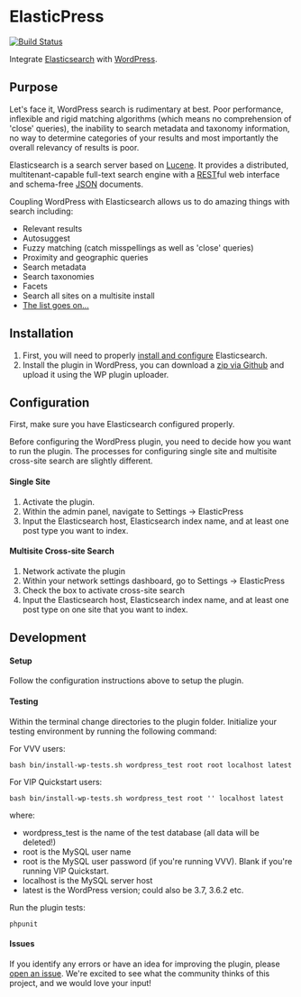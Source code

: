 ElasticPress
=============
[![Build Status](https://travis-ci.org/10up/ElasticPress.svg?branch=master)](https://travis-ci.org/10up/ElasticPress)

Integrate [Elasticsearch](http://www.elasticsearch.org/) with [WordPress](http://wordpress.org/).

## Purpose

Let's face it, WordPress search is rudimentary at best. Poor performance, inflexible and rigid matching algorithms (which means no comprehension of 'close' queries), the inability to search metadata and taxonomy information, no way to determine categories of your results and most importantly the overall relevancy of results is poor.

Elasticsearch is a search server based on [Lucene](http://lucene.apache.org/). It provides a distributed, multitenant-capable full-text search engine with a [REST](http://en.wikipedia.org/wiki/Representational_state_transfer)ful web interface and schema-free [JSON](http://json.org/) documents.

Coupling WordPress with Elasticsearch allows us to do amazing things with search including:

* Relevant results
* Autosuggest
* Fuzzy matching (catch misspellings as well as 'close' queries)
* Proximity and geographic queries
* Search metadata
* Search taxonomies
* Facets
* Search all sites on a multisite install
* [The list goes on...](http://www.elasticsearch.org/guide/en/elasticsearch/reference/current/search.html)

## Installation

1. First, you will need to properly [install and configure](http://www.elasticsearch.org/guide/en/elasticsearch/guide/current/_installing_elasticsearch.html) Elasticsearch.
2. Install the plugin in WordPress, you can download a [zip via Github](https://github.com/10up/ElasticPress/archive/master.zip) and upload it using the WP plugin uploader.

## Configuration

First, make sure you have Elasticsearch configured properly.

Before configuring the WordPress plugin, you need to decide how you want to run the plugin. The processes for
configuring single site and multisite cross-site search are slightly different.

#### Single Site
1. Activate the plugin.
2. Within the admin panel, navigate to Settings -> ElasticPress
3. Input the Elasticsearch host, Elasticsearch index name, and at least one post type you want to index.

#### Multisite Cross-site Search
1. Network activate the plugin
2. Within your network settings dashboard, go to Settings -> ElasticPress
3. Check the box to activate cross-site search
4. Input the Elasticsearch host, Elasticsearch index name, and at least one post type on one site that you want to
index.

## Development

#### Setup
Follow the configuration instructions above to setup the plugin.

#### Testing
Within the terminal change directories to the plugin folder. Initialize your testing environment by running the
following command:

For VVV users:
```
bash bin/install-wp-tests.sh wordpress_test root root localhost latest
```

For VIP Quickstart users:
```
bash bin/install-wp-tests.sh wordpress_test root '' localhost latest
```

where:

* wordpress_test is the name of the test database (all data will be deleted!)
* root is the MySQL user name
* root is the MySQL user password (if you're running VVV). Blank if you're running VIP Quickstart.
* localhost is the MySQL server host
* latest is the WordPress version; could also be 3.7, 3.6.2 etc.

Run the plugin tests:
```
phpunit
```

#### Issues
If you identify any errors or have an idea for improving the plugin, please [open an issue](https://github.com/10up/ElasticPress/issues?state=open). We're excited to see what the community thinks of this project, and we would love your input!